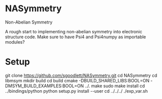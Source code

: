 # NASymmetry
Non-Abelian Symmetry

A rough start to implementing non-abelian symmetry into electronic structure code.
Make sure to have Psi4 and Psi4numpy as importable modules?

# Setup
  git clone https://github.com/sgoodlett/NASymmetry.git
  cd NASymmetry
  cd libmsym
  mkdir build
  cd build
  cmake -DBUILD_SHARED_LIBS:BOOL=ON -DMSYM_BUILD_EXAMPLES:BOOL=ON ../.
  make
  sudo make install
  cd ../bindings/python
  python setup.py install --user
  cd ../../../
  ./exp_var.sh
  
